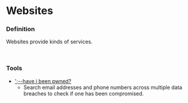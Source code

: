 # Websites
### **Definition**
Websites provide kinds of services.

<br>

### **Tools**
- [';--have i been pwned?](https://haveibeenpwned.com)
    - Search email addresses and phone numbers across multiple data breaches to check if one has been compromised. 